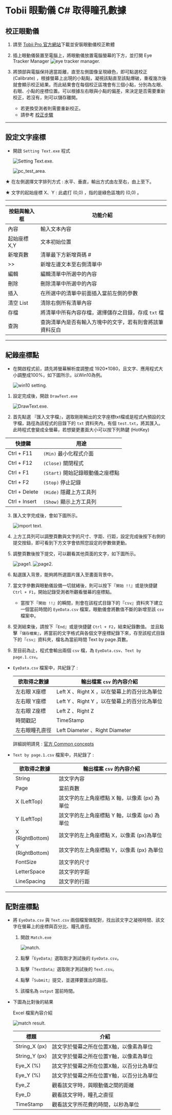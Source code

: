 # Tobii 眼動儀 C# 取得瞳孔數據

## 校正眼動儀

1. 請至 [Tobii Pro 官方網站](https://www.tobiipro.com/product-listing/eye-tracker-manager/)下載並安裝眼動儀校正軟體  

2. 插上眼動儀裝置至電腦上，將眼動儀放置電腦螢幕的下方，並打開 Eye Tracker Manager
![eye tracker manager.](/figure/eyeTracker-manager.jpg)

3. 將頭部與電腦保持適當距離，直至左側圖像呈現綠色，即可點選校正 (Calibrate) ，根據螢幕上出現的小點點，凝視該點直至該點爆破，重複幾次後就會顯示校正結果。而此結果會在每個校正區塊會有三個小點，分別為左眼、右眼、小點的座標位置。可以根據左右眼與小點的偏差，來決定是否需要重新校正，若沒有，則可以儲存離開。

    * 若更換受測者則需要重新校正。
    * 請參考 [校正步驟](http://developer.tobiipro.com/commonconcepts/calibration.html)


---

## 設定文字座標

* 開啟 `Setting Text.exe` 程式

    ![Setting Text.exe.](/figure/Setting%20Text.png)

    ![pc_test_area.](/figure/pc_test_area.png)


★ 在左側選擇文字排列方式 : 水平、垂直，輸出方式由左至右，由上至下。

★ 文字的起始座標 X、Y : 此處打 (0,0) ，指的是綠色區塊的 (0,0) 。

---

|按鈕與輸入框|功能介紹|
|-|-|
|內容|輸入文本內容|
|起始座標 X,Y|文本初始位置|
|新增頁數|清單最下方新增頁碼 #|
|>>|新增左邊文本至右側清單中|
|編輯|編輯清單中所選中的內容|
|刪除|刪除清單中所選中的內容|
|插入|在所選中的清單中前面插入當前左側的參數|
|清空 List|清除右側所有清單內容|
|存檔|將清單中所有內容存檔，選擇儲存之目錄，存成 `txt` 檔|
|查詢|查詢清單內是否有輸入方塊中的文字，若有則會將該筆資料反白|




---

## 紀錄座標點

* 在開啟程式前，請先將螢幕解析度調整成 1920*1080，且文字、應用程式大小調整成100%，如下圖所示，以Win10為例。

    ![win10 setting.](/figure/win10%20setting.png)

1. 設定完成後，開啟 `DrawText.exe`

    ![DrawText.exe.](/figure/DrawText%20UI.png)

2. 首先點選 『匯入文字檔』，選取剛剛輸出的文字座標txt檔或是程式內預設的文字檔，路徑為該程式的目錄下的 `txt` 資料夾內，有個 `test.txt`，將其匯入。此時程式會變成全螢幕，若想變更畫面大小可以按下列熱鍵 (HotKey)


|快捷鍵|用途|
|-|-|
|Ctrl + F11|`(Min)` 最小化程式介面|
|Ctrl + F12|`(Close)` 關閉程式|
|Ctrl + F1|`(Start)` 開始記錄眼動儀之座標點|
|Ctrl + F2|`(Stop)` 停止記錄|
|Ctrl + Delete|`(Hide)` 隱藏上方工具列|
|Ctrl + Insert|`(Show)` 顯示上方工具列|

3. 匯入文字完成後，會如下圖所示。


    ![import text.](/figure/DrawText%20import%20text.png)


4. 上方工具列可以調整頁數與文字的尺寸、字距、行距，設定完成後按下右側的提交按鈕，即可看到下方文字會依照您設定的參數做更動。


5. 調整頁數後按下提交，可以觀看其他頁面的文字，如下圖所示。


    ![page1.](/figure/page1.png) ![page2.](/figure/page2.png)

6.	點選匯入背景，能夠將所選圖片匯入至畫面背景中。

7.	當文字參數與眼動儀設備一切就緒後，則可以按下『`開始 !!`』或是快捷鍵 `Ctrl + F1`，開始記錄受測者所觀看螢幕的座標點。

    * 當按下『`開始 !!`』的瞬間，則會在該程式目錄下的『`csv`』資料夾下建立一個當前時間的 `EyeData.csv` 檔案，眼動儀會將數值不斷的新增至該 `csv` 檔案中。



8.	受測結束後，請按下『`End`』或是快捷鍵 `Ctrl + F2`，結束紀錄數值。
並且點擊『`儲存檔案`』，將當前的文字格式與各個文字座標紀錄下來，存至該程式目錄下的『`csv`』資料夾，檔名為當前時間 Text by page.頁數。


9.	至目前為止，程式會輸出兩個 `csv` 檔，為 `EyeData.csv`、`Text by page.1.csv`。
*	`EyeData.csv` 檔案中，共紀錄了 :

    |欲取得之數據|輸出檔案 `csv` 的內容介紹|
    |-|-|
    |左右眼 X座標|Left X 、Right X ，以在螢幕上的百分比為單位|
    |左右眼 Y座標|Left Y 、Right Y ，以在螢幕上的百分比為單位|
    |左右眼 Z座標|Left Z 、Right Z |
    |時間戳記|TimeStamp |
    |左右眼瞳孔直徑|Left Diameter 、Right Diameter |

    詳細說明請見 :  [官方 Common concepts](http://developer.tobiipro.com/commonconcepts.html)

*	`Text by page.1.csv` 檔案中，共紀錄了 :

    |欲取得之數據|輸出檔案 `csv` 的內容介紹|
    |-|-|
    |String|該文字內容|
    |Page|當前頁數|
    |X (LeftTop)|該文字的左上角座標點 X 軸，以像素 (px) 為單位|
    |Y (LeftTop)|該文字的左上角座標點 Y 軸，以像素 (px)  為單位 |
    |X (RightBottom)|該文字的左上角座標點 X，以像素 (px)為單位 |
    |Y (RightBottom)|該文字的左上角座標點 Y，以像素 (px) 為單位 |
    |FontSize|該文字的尺寸 |
    |LetterSpace|該文字的字距 |
    |LineSpacing|該文字的行距 |
    

---


## 配對座標點

* 將 `EyeData.csv` 與 `Text.csv` 兩個檔案做配對，找出該文字之凝視時間、該文字在螢幕上的座標與百分比、瞳孔直徑。

    1. 開啟 `Match.exe`

        ![match.](/figure/match.png)

    2.	點擊『`EyeData`』選取剛才測試後的 `EyeData.csv`。
    3.	點擊『`TextData`』選取剛才測試後的 `Text.csv`。
    4.	點擊『`Submit`』提交，並選擇要匯出的路徑。
    5.	該檔名為 `output` 當前時間。

* 下圖為比對後的結果

    Excel 檔案內容介紹

    ![match result.](/figure/match_result.png)

    |標題|介紹|
    |-|-|
    |String_X (px)|該文字於螢幕之所在位置X軸，以像素為單位|
    |String_Y (px)|該文字於螢幕之所在位置Y軸，以像素為單位|
    |Eye_X (%) |該文字於螢幕之所在位置X軸，以百分比為單位|
    |Eye_Y (%) |該文字於螢幕之所在位置Y軸，以百分比為單位|
    |Eye_Z|觀看該文字時，與眼動儀之間的距離|
    |Eye_D|觀看該文字時，瞳孔之直徑|
    |TimeStamp|觀看該文字所花費的時間，以秒為單位|
    





